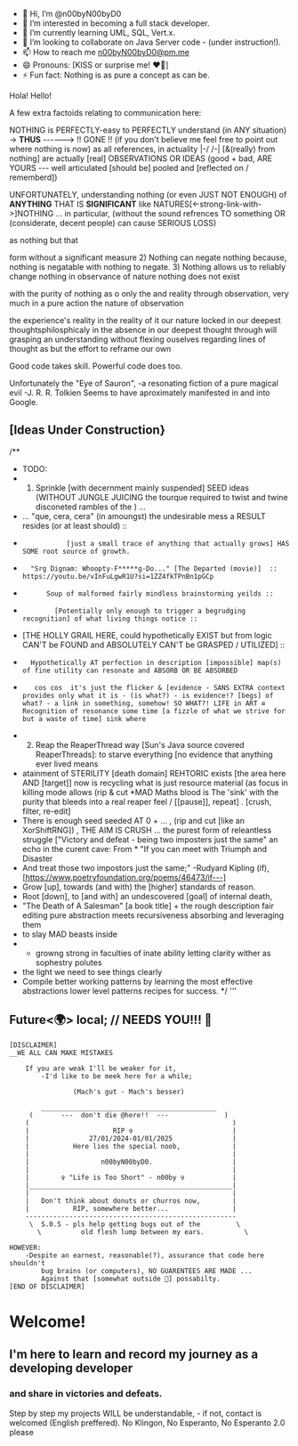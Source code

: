 - 👋 Hi, I’m @n00byN00byD0
- 👀 I’m interested in becoming a full stack developer.
- 🌱 I’m currently learning UML, SQL, Vert.x.
- 💞️ I’m looking to collaborate on Java Server code - (under instruction!).
- 📫 How to reach me n00byN00byD0@pm.me
- 😄 Pronouns: [KISS or surprise me! ❤️‍🔥]
- ⚡ Fun fact: Nothing is as pure a concept as can be.

Hola! Hello!

A few extra factoids relating to communication here:

NOTHING is PERFECTLY-easy to PERFECTLY understand (in ANY situation) ->  __THUS__ ------>   !! GONE !!    (if you don't believe me feel free to point out where nothing is now)
as all references, in actuality |-/ /-| [&(really) from nothing] are actually [real] OBSERVATIONS OR IDEAS (good + bad, ARE YOURS --- well articulated [should be] pooled and [reflected on / rememberd])


UNFORTUNATELY, understanding nothing (or even JUST NOT ENOUGH) of __ANYTHING__
THAT IS __SIGNIFICANT__ like NATURES[<-strong-link-with->]NOTHING ... in particular, (without the sound refrences TO something OR (considerate, decent people) can cause SERIOUS LOSS) 




as nothing but that 

form without a significant measure 
               2) Nothing can negate nothing because, nothing is negatable with nothing to negate.
               3) Nothing allows us to reliably change nothing in observance of nature nothing does not exist 

with the purity of nothing as o only the and reality through observation, very much in a pure action the nature of observation


the experience's reality in the reality of it our nature locked in our deepest thoughtsphilosphicaly in the absence in our deepest thought through will
grasping an understanding without flexing ouselves
regarding lines of thought as but the effort to reframe our own


Good code takes skill.
Powerful code does too.

Unfortunately the "Eye of Sauron",
   -a resonating fiction of a pure magical evil -J. R. R. Tolkien
Seems to have aproximately manifested in and into Google.


## [Ideas Under Construction}
/**
 * TODO:
 * 1) Sprinkle [with decernment mainly suspended] SEED ideas (WITHOUT JUNGLE JUICING the tourque required to twist and twine disconeted rambles of the ) ...
 *    ... "que, cera, cera" (in amoungst) the undesirable mess a RESULT resides (or at least should) ::
 *                [just a small trace of anything that actually grows] HAS SOME root source of growth.
 *       "Srg Dignam: Whoopty-F*****g-Do..." [The Departed (movie)]  ::  https://youtu.be/vInFuLgwR1U?si=1ZZ4fkTPnBn1pGCp
 *           Soup of malformed fairly mindless brainstorming yeilds ::
 *             [Potentially only enough to trigger a begrudging recognition] of what living things notice ::
 *   [THE HOLLY GRAIL HERE, could hypothetically EXIST but from logic CAN'T be FOUND and ABSOLUTELY CAN'T be GRASPED / UTILIZED] ::
 *       Hypothetically AT perfection in description [impossible] map(s) of fine utility can resonate and ABSORB OR BE ABSORBED 
 *        cos cos  it's just the flicker & [evidence - SANS EXTRA context provides only what it is - (is what?) - is evidence!? [begs] of what? - a link in something, somehow! SO WHAT?! LIFE in ART ≅ Recognition of resonance some time [a fizzle of what we strive for but a waste of time] sink where 
 * 2) Reap the ReaperThread way [Sun's Java source covered ReaperThreads]: to starve everything [no evidence that anything ever lived means
 *    atainment of STERILITY [death domain] REHTORIC exists [the area here AND [target]] now is recycling what is just resource material (as focus in killing mode allows (rip & cut *MAD Maths blood is The 'sink' with the purity that bleeds into a real reaper feel / [[pause]], repeat] . [crush, filter, re-edit]
 * There is enough seed seeded AT 0 + ... , (rip and cut [like an XorShiftRNG]) , THE AIM IS CRUSH ... the purest form of releantless struggle ["Victory and defeat - being two imposters just the same" an echo in the curent cave: From           * "If you can meet with Triumph and Disaster
 *  And treat those two impostors just the same;" -Rudyard Kipling (if), [https://www.poetryfoundation.org/poems/46473/if---]
 * Grow [up], towards (and with) the [higher] standards of reason.
 * Root [down], to [and with] an undescovered [goal] of internal death,
 * "The Death of A Salesman" [a book title] + the rough description fair editing   pure abstraction meets  recursiveness absorbing and leveraging them
 * to slay MAD beasts inside
 *  - growng strong in faculties of inate ability letting clarity wither as sophestry polutes
 * the light we need to see things clearly
 * Compile better working patterns by learning the most effective abstractions lower level patterns recipes for success.
 */
'''

## Future<🌍> local;   //  NEEDS YOU!!!  🫵

    [DISCLAIMER]
    __WE ALL CAN MAKE MISTAKES
    
        If you are weak I'll be weaker for it,
            -I'd like to be meek here for a while;
            
                    (Mach's gut - Mach's besser)
                
            ____________________________________________
         (       ---  don't die @here!!  ---              )
        (                                                   )            
        |                     RIP ✞                         |
        |               27/01/2024-01/01/2025               |   
        |           Here lies the special noob,             |
        |                                                   |
        |                  n00byN00byD0.                    |
        |                                                   |
        |        ✞ "Life is Too Short" - n00by ✞            |
        |___________________________________________________|
        |                                                   |
        |   Don't think about donuts or churros now,        |
        |           RIP, somewhere better...                |
        -----------------------------------------------------
         \  S.0.S - pls help getting bugs out of the         \
           \          old flesh lump between my ears.          \
           
    HOWEVER:
        -Despite an earnest, reasonable(?), assurance that code here shouldn't
            bug brains (or computers), NO GUARENTEES ARE MADE ...
            Against that [somewhat outside 🤔] possabilty.
    [END OF DISCLAIMER]

# Welcome!
## I'm here to learn and record my journey as a developing developer
###     and share in victories and defeats.

Step by step my projects WILL be understandable,
    - if not, contact is welcomed (English preffered).
    No Klingon, No Esperanto, No Esperanto 2.0 please
